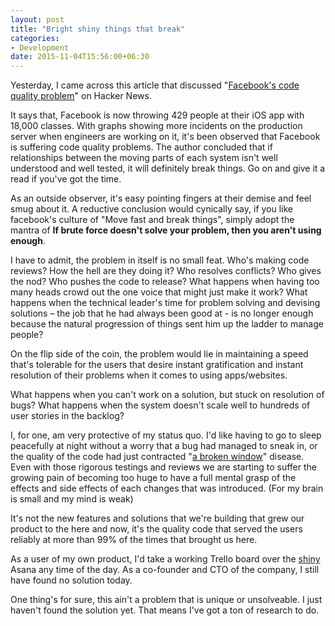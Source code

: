 ```yaml
---
layout: post
title: "Bright shiny things that break"
categories:
- Development
date: 2015-11-04T15:56:00+06:30
---
```


Yesterday, I came across this article that discussed "[Facebook's code quality problem][fcqp]" on Hacker News.

It says that, Facebook is now throwing 429 people at their iOS app with 18,000 classes. With graphs showing more incidents on the production server when engineers are working on it, it's been observed that Facebook is suffering code quality problems. The author concluded that if relationships between the moving parts of each system isn't well understood and well tested, it will definitely break things. Go on and give it a read if you've got the time.

As an outside observer, it's easy pointing fingers at their demise and feel smug about it. A reductive conclusion would cynically say, if you like facebook's culture of "Move fast and break things", simply adopt the mantra of __If brute force doesn't solve your problem, then you aren't using enough__.

<!--more-->

I have to admit, the problem in itself is no small feat. Who's making code reviews? How the hell are they doing it? Who resolves conflicts? Who gives the nod? Who pushes the code to release? What happens when having too many heads crowd out the one voice that might just make it work? What happens when the technical leader's time for problem solving and devising solutions – the job that he had always been good at - is no longer enough because the natural progression of things sent him up the ladder to manage people?

On the flip side of the coin, the problem would lie in maintaining a speed that's tolerable for the users that desire instant gratification and instant resolution of their problems when it comes to using apps/websites.

What happens when you can't work on a solution, but stuck on resolution of bugs? What happens when the system doesn't scale well to hundreds of user stories in the backlog?

I, for one, am very protective of my status quo. I'd like having to go to sleep peacefully at night without a worry that a bug had managed to sneak in, or the quality of the code had just contracted "[a broken window][window]" disease. Even with those rigorous testings and reviews we are starting to suffer the growing pain of becoming too huge to have a full mental grasp of the effects and side effects of each changes that was introduced. (For my brain is small and my mind is weak)

It's not the new features and solutions that we're building that grew our product to the here and now, it's the quality code that served the users reliably at more than 99% of the times that brought us here.

As a user of my own product, I'd take a working Trello board over the [shiny][shiny] Asana any time of the day. As a co-founder and CTO of the company, I still have found no solution today.

One thing's for sure, this ain't a problem that is unique or unsolveable. I just haven't found the solution yet. That means I've got a ton of research to do.

[fcqp]: http://www.darkcoding.net/software/facebooks-code-quality-problem/
[window]: http://www.artima.com/intv/fixit2.html
[shiny]: http://www.forbes.com/sites/johnbaldoni/2013/07/23/are-bright-shiny-objects-worth-your-time-and-money/